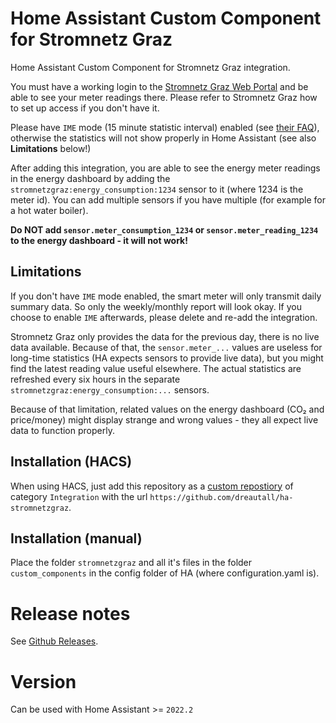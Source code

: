 # Home Assistant Custom Component for Stromnetz Graz

Home Assistant Custom Component for Stromnetz Graz integration.

You must have a working login to the [Stromnetz Graz Web Portal](https://webportal.stromnetz-graz.at/) and be able to see your meter readings there. Please refer to Stromnetz Graz how to set up access if you don't have it.

Please have `IME` mode (15 minute statistic interval) enabled (see [their FAQ](https://www.stromnetz-graz.at/sgg/stromzaehler/intelligenter-stromzaehler/faqs)), otherwise the statistics will not show properly in Home Assistant (see also **Limitations** below!)

After adding this integration, you are able to see the energy meter readings in the energy dashboard by adding the `stromnetzgraz:energy_consumption:1234` sensor to it (where 1234 is the meter id). You can add multiple sensors if you have multiple (for example for a hot water boiler).

**Do NOT add `sensor.meter_consumption_1234` or `sensor.meter_reading_1234` to the energy dashboard - it will not work!**

## Limitations

If you don't have `IME` mode enabled, the smart meter will only transmit daily summary data. So only the weekly/monthly report will look okay. If you choose to enable `IME` afterwards, please delete and re-add the integration.

Stromnetz Graz only provides the data for the previous day, there is no live data available. Because of that, the `sensor.meter_...` values are useless for long-time statistics (HA expects sensors to provide live data), but you might find the latest reading value useful elsewhere. The actual statistics are refreshed every six hours in the separate `stromnetzgraz:energy_consumption:...` sensors.

Because of that limitation, related values on the energy dashboard (CO₂ and price/money) might display strange and wrong values - they all expect live data to function properly.

## Installation (HACS)

When using HACS, just add this repository as a [custom repostiory](https://hacs.xyz/docs/navigation/settings#custom-repositories) of category `Integration` with the url `https://github.com/dreautall/ha-stromnetzgraz`.

## Installation (manual)

Place the folder `stromnetzgraz` and all it's files in the folder `custom_components` in the config folder of HA (where configuration.yaml is).

# Release notes

See [Github Releases](https://github.com/dreautall/ha-stromnetzgraz/releases/).

# Version

Can be used with Home Assistant >= `2022.2`
